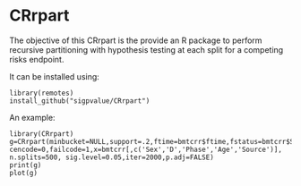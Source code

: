 # CRrpart

The objective of this CRrpart is the provide an R package to perform recursive partitioning with hypothesis testing at each split for a competing risks endpoint.

It can be installed using:
```
library(remotes)
install_github("sigpvalue/CRrpart")
```

An example:

```
library(CRrpart)
g=CRrpart(minbucket=NULL,support=.2,ftime=bmtcrr$ftime,fstatus=bmtcrr$Status, cencode=0,failcode=1,x=bmtcrr[,c('Sex','D','Phase','Age','Source')], n.splits=500, sig.level=0.05,iter=2000,p.adj=FALSE)
print(g)
plot(g)
```
